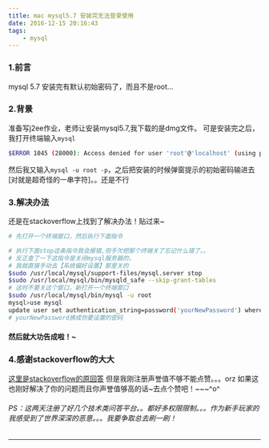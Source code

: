 ```yaml
---
title: mac mysql5.7 安装完无法登录使用
date: 2016-12-15 20:16:43
tags:
    - mysql
---
```

### 1.前言
mysql 5.7 安装完有默认初始密码了，而且不是root...
### 2.背景
准备写j2ee作业，老师让安装mysql5.7,我下载的是dmg文件。
可是安装完之后，我打开终端输入`mysql`
```bash
$ERROR 1045 (28000): Access denied for user 'root'@'localhost' (using password: NO)
```
<!--more-->
然后我又输入`mysql -u root -p`，之后把安装的时候弹窗提示的初始密码输进去 [对就是超奇怪的一串字符]。。还是不行
### 3.解决办法
还是在stackoverflow上找到了解决办法！贴过来~
```bash
# 先打开一个终端窗口，然后执行下面指令

# 执行下面stop这条指令我会报错,但手欠把那个终端关了忘记什么错了。。
# 反正查了一下这指令是关闭mysql服务器的，
# 我就直接手动去【系统偏好设置】那里关的
$sudo /usr/local/mysql/support-files/mysql.server stop  
$sudo /usr/local/mysql/bin/mysqld_safe --skip-grant-tables
# 这时不要关这个窗口，新打开一个终端窗口
$sudo /usr/local/mysql/bin/mysql -u root
mysql>use mysql
update user set authentication_string=password('yourNewPassword') where user='root';
# yourNewPassword换成你要设置的密码
```
#### 然后就大功告成啦！~

### 4.感谢stackoverflow的大大
[这里是stackoverflow的原回答](http://stackoverflow.com/questions/33033306/mysql-5-6-27-reset-root-password-no-password-field/33443921#33443921)
但是我刚注册声誉值不够不能点赞。。。orz
如果这也刚好解决了你的问题而且你声誉值够高的话~去点个赞吧！~~~^o^
###### PS：这两天注册了好几个技术类问答平台。。都好多权限限制。。。作为新手玩家的我感受到了世界深深的恶意。。。我要争取总去刷一刷！
***********
